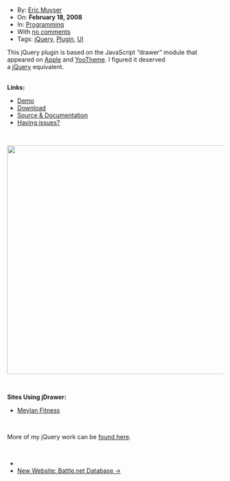<div class="post-795 post type-post status-publish format-standard hentry category-programming tag-jquery tag-plugin tag-ui row-fluid blog-post" id="post-795">
    <div class="nav span2">
        <ul class="well nav-list">
            <li class="author">
                <i class="icon-user icon-black"></i> By: <a href="/author/eric/" title="Posts by Eric Muyser" rel="author" address="true">Eric Muyser</a> </li>
            <li class="published">
                <i class="icon-time icon-black"></i> On: <strong>February 18, 2008</strong>
            </li>
            <li class="categories">
                <i class="icon-book icon-black"></i> In: <a href="/category/programming/" title="View all posts in Programming" rel="category tag" address="true">Programming</a> </li>
            <li class="comments">
                <i class="icon-comment icon-black"></i> With <a href="/jquery-plugin-jdrawer/#respond" title="Comment on New Script: jDrawer" address="true">no comments</a> </li>
            <li class="tags">
                <i class="icon-tags icon-black"></i> Tags: <a href="/tag/jquery/" rel="tag" address="true">jQuery</a>, <a href="/tag/plugin/" rel="tag" address="true">Plugin</a>, <a href="/tag/ui/" rel="tag" address="true">UI</a> </li>
        </ul>
    </div>
    <div class="post-thumb">
        <a title="Permanent Link to New Script: jDrawer" href="/jquery-plugin-jdrawer/" address="true"></a>
    </div>
    <div class="span9 content">
        <p><span id="more-795"></span>
        </p>
        <p>This jQuery plugin is based on the JavaScript “drawer” module that appeared on&nbsp;<a href="http://www.apple.com/downloads/" target="_blank">Apple</a>&nbsp;and&nbsp;<a href="http://demo.yootheme.com/" target="_blank">YooTheme</a>. I figured it deserved a&nbsp;<a href="http://jquery.com/" target="_blank">jQuery</a>&nbsp;equivalent.</p>
        <p><strong><br>
Links:</strong>
        </p>
        <ul>
            <li><a href="http://eric.muyser.com/scripts/jquery/jdrawer/example/" target="_blank">Demo</a>
            </li>
            <li><a href="https://github.com/ericmuyser/jquery-ui-drawer/zipball/master" target="_blank">Download</a>
            </li>
            <li><a href="https://github.com/ericmuyser/jquery-ui-drawer" target="_blank">Source &amp; Documentation<br>
</a>
            </li>
            <li><a href="https://github.com/ericmuyser/jquery-ui-drawer/issues" target="_blank">Having issues?</a>
            </li>
        </ul>
        <p>&nbsp;</p>
        <address><img src="http://dl.dropbox.com/u/18343209/Screenshots/ym78.png" alt="" width="793" height="534"></address>
        <p>&nbsp;</p>
        <p><strong>Sites Using jDrawer:</strong>
        </p>
        <ul>
            <li><a href="http://meylanfitness.com/-Fitness-" target="_blank">Meylan Fitness</a>
            </li>
        </ul>
        <p>&nbsp;</p>
        <p>More of my jQuery work can be&nbsp;<a href="http://eric.muyser.com/work/jquery" target="_blank">found here</a>.</p>
        <p>&nbsp;</p>
    </div>
</div>
<ul class="pager">
    <li class="previous">
    </li>
    <li class="next">
        <a href="/bnetdb/" rel="next" address="true">New Website: Battle.net Database →</a> </li>
</ul>
